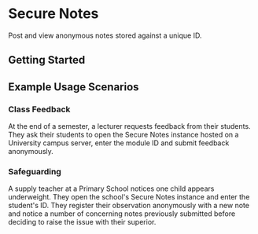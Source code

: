 # Secure Notes

Post and view anonymous notes stored against a unique ID.

## Getting Started

## Example Usage Scenarios

### Class Feedback

At the end of a semester, a lecturer requests feedback from their students. They ask their students to open the Secure Notes instance hosted on a University campus server, enter the module ID and submit feedback anonymously.

### Safeguarding

A supply teacher at a Primary School notices one child appears underweight. They open the school's Secure Notes instance and enter the student's ID. They register their observation anonymously with a new note and notice a number of concerning notes previously submitted before deciding to raise the issue with their superior.
